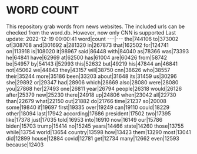 # WORD COUNT
This repository grab words from news websites. The included urls can be checked from the word.db.
However, now only CNN is supported
Last update: 2022-12-19 00:00:41
word|count
---|---
the|744106
to|373002
of|308708
and|301692
a|281320
in|267873
that|162502
for|124741
on|113918
is|108020
it|98967
said|86448
with|84040
as|78366
was|73393
he|64841
have|62969
at|62500
has|61004
are|60426
from|58742
be|54957
by|54143
i|52993
this|52632
but|49219
his|47844
an|46841
not|45062
we|44843
they|43157
will|38750
cnn|38626
who|38557
their|35244
more|35186
been|33203
about|31648
its|31459
us|30296
she|29892
or|29347
had|28906
which|28669
also|28080
were|28080
you|27868
her|27493
one|26811
year|26794
people|26318
would|26126
after|25379
new|25230
there|24918
up|24806
when|23042
all|22730
than|22679
what|22150
out|21882
do|21766
time|21237
so|20008
some|19840
if|19697
first|19335
over|19249
can|19110
could|18229
other|18094
last|17942
according|17686
president|17502
two|17395
like|17378
just|17035
told|16953
into|16910
now|16149
our|15786
biden|15703
trump|15414
no|15245
years|14466
state|14260
those|13755
while|13754
world|13654
country|13598
how|13423
them|13290
most|13041
did|12899
house|12884
covid|12781
get|12734
many|12662
even|12593
because|12403
